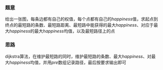 ### 题意
给出一张图，每条边都有自己的权值，每个点都有自己的$happiness$值，求起点到终点的最短路的条数、最短路距离、最短路中能获得的最大$happiness$、对应于最大$happiness$的最大$happiness$均值，以及最短路径上的点

### 思路
dijkstra算法，在维护最短路的同时，维护最短路的条数、最大$happiness$、对最大$happiness$均值，并用$pre$数组记录路径，最后按要求输出即可